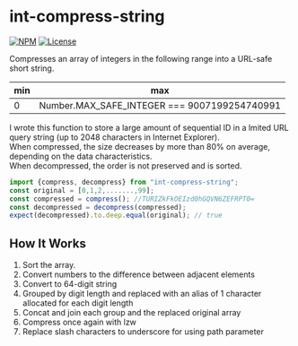 # int-compress-string

[![NPM](http://img.shields.io/npm/v/int-compress-string.svg?style=flat-square)](https://npmjs.org/package/int-compress-string)
[![License](http://img.shields.io/npm/l/int-compress-string.svg?style=flat-square)](https://github.com/cj-p/int-compress-string)

Compresses an array of integers in the following range into a URL-safe short string. 

|min | max|
| --- | --- |
| 0 | Number.MAX_SAFE_INTEGER === 9007199254740991 |

I wrote this function to store a large amount of sequential ID in a lmited URL query string (up to 2048 characters in Internet Explorer).  
When compressed, the size decreases by more than 80% on average, depending on the data characteristics.  
When decompressed, the order is not preserved and is sorted.

```js
import {compress, decompress} from "int-compress-string";
const original = [0,1,2,.......,99];
const compressed = compress(); //TURIZkFkOEIzd0hGQVN6ZEFRPT0=
const decompressed = decompress(compressed);
expect(decompressed).to.deep.equal(original); // true
```

## How It Works

1. Sort the array.
1. Convert numbers to the difference between adjacent elements
1. Convert to 64-digit string
1. Grouped by digit length and replaced with an alias of 1 character allocated for each digit length
1. Concat and join each group and the replaced original array
1. Compress once again with lzw
1. Replace slash characters to underscore for using path parameter

